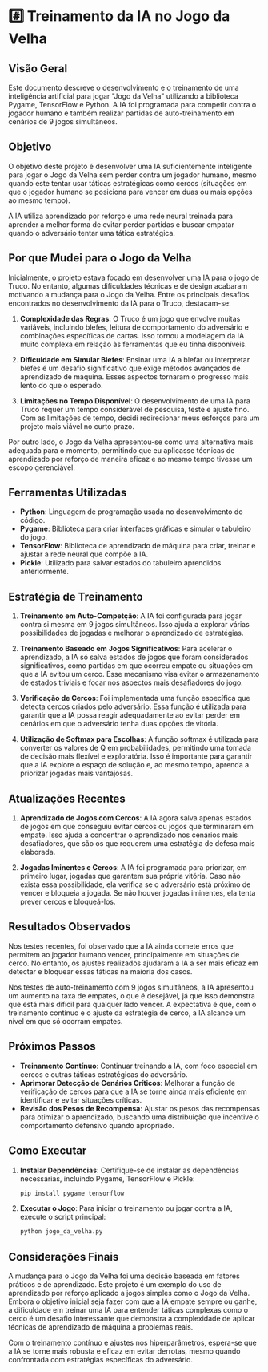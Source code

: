 # #️⃣ Treinamento da IA no Jogo da Velha

## Visão Geral

Este documento descreve o desenvolvimento e o treinamento de uma inteligência artificial para jogar "Jogo da Velha" utilizando a biblioteca Pygame, TensorFlow e Python. A IA foi programada para competir contra o jogador humano e também realizar partidas de auto-treinamento em cenários de 9 jogos simultâneos.

## Objetivo

O objetivo deste projeto é desenvolver uma IA suficientemente inteligente para jogar o Jogo da Velha sem perder contra um jogador humano, mesmo quando este tentar usar táticas estratégicas como cercos (situações em que o jogador humano se posiciona para vencer em duas ou mais opções ao mesmo tempo).

A IA utiliza aprendizado por reforço e uma rede neural treinada para aprender a melhor forma de evitar perder partidas e buscar empatar quando o adversário tentar uma tática estratégica.

## Por que Mudei para o Jogo da Velha

Inicialmente, o projeto estava focado em desenvolver uma IA para o jogo de Truco. No entanto, algumas dificuldades técnicas e de design acabaram motivando a mudança para o Jogo da Velha. Entre os principais desafios encontrados no desenvolvimento da IA para o Truco, destacam-se:

1. **Complexidade das Regras**: O Truco é um jogo que envolve muitas variáveis, incluindo blefes, leitura de comportamento do adversário e combinações específicas de cartas. Isso tornou a modelagem da IA muito complexa em relação às ferramentas que eu tinha disponíveis.

2. **Dificuldade em Simular Blefes**: Ensinar uma IA a blefar ou interpretar blefes é um desafio significativo que exige métodos avançados de aprendizado de máquina. Esses aspectos tornaram o progresso mais lento do que o esperado.

3. **Limitações no Tempo Disponível**: O desenvolvimento de uma IA para Truco requer um tempo considerável de pesquisa, teste e ajuste fino. Com as limitações de tempo, decidi redirecionar meus esforços para um projeto mais viável no curto prazo.

Por outro lado, o Jogo da Velha apresentou-se como uma alternativa mais adequada para o momento, permitindo que eu aplicasse técnicas de aprendizado por reforço de maneira eficaz e ao mesmo tempo tivesse um escopo gerenciável.

## Ferramentas Utilizadas

- **Python**: Linguagem de programação usada no desenvolvimento do código.
- **Pygame**: Biblioteca para criar interfaces gráficas e simular o tabuleiro do jogo.
- **TensorFlow**: Biblioteca de aprendizado de máquina para criar, treinar e ajustar a rede neural que compõe a IA.
- **Pickle**: Utilizado para salvar estados do tabuleiro aprendidos anteriormente.

## Estratégia de Treinamento

1. **Treinamento em Auto-Competção**: A IA foi configurada para jogar contra si mesma em 9 jogos simultâneos. Isso ajuda a explorar várias possibilidades de jogadas e melhorar o aprendizado de estratégias.

2. **Treinamento Baseado em Jogos Significativos**: Para acelerar o aprendizado, a IA só salva estados de jogos que foram considerados significativos, como partidas em que ocorreu empate ou situações em que a IA evitou um cerco. Esse mecanismo visa evitar o armazenamento de estados triviais e focar nos aspectos mais desafiadores do jogo.

3. **Verificação de Cercos**: Foi implementada uma função específica que detecta cercos criados pelo adversário. Essa função é utilizada para garantir que a IA possa reagir adequadamente ao evitar perder em cenários em que o adversário tenha duas opções de vitória.

4. **Utilização de Softmax para Escolhas**: A função softmax é utilizada para converter os valores de Q em probabilidades, permitindo uma tomada de decisão mais flexível e exploratória. Isso é importante para garantir que a IA explore o espaço de solução e, ao mesmo tempo, aprenda a priorizar jogadas mais vantajosas.

## Atualizações Recentes

1. **Aprendizado de Jogos com Cercos**: A IA agora salva apenas estados de jogos em que conseguiu evitar cercos ou jogos que terminaram em empate. Isso ajuda a concentrar o aprendizado nos cenários mais desafiadores, que são os que requerem uma estratégia de defesa mais elaborada.

2. **Jogadas Iminentes e Cercos**: A IA foi programada para priorizar, em primeiro lugar, jogadas que garantem sua própria vitória. Caso não exista essa possibilidade, ela verifica se o adversário está próximo de vencer e bloqueia a jogada. Se não houver jogadas iminentes, ela tenta prever cercos e bloqueá-los.

## Resultados Observados

Nos testes recentes, foi observado que a IA ainda comete erros que permitem ao jogador humano vencer, principalmente em situações de cerco. No entanto, os ajustes realizados ajudaram a IA a ser mais eficaz em detectar e bloquear essas táticas na maioria dos casos.

Nos testes de auto-treinamento com 9 jogos simultâneos, a IA apresentou um aumento na taxa de empates, o que é desejável, já que isso demonstra que está mais difícil para qualquer lado vencer. A expectativa é que, com o treinamento contínuo e o ajuste da estratégia de cerco, a IA alcance um nível em que só ocorram empates.

## Próximos Passos

- **Treinamento Contínuo**: Continuar treinando a IA, com foco especial em cercos e outras táticas estratégicas do adversário.
- **Aprimorar Detecção de Cenários Críticos**: Melhorar a função de verificação de cercos para que a IA se torne ainda mais eficiente em identificar e evitar situações críticas.
- **Revisão dos Pesos de Recompensa**: Ajustar os pesos das recompensas para otimizar o aprendizado, buscando uma distribuição que incentive o comportamento defensivo quando apropriado.

## Como Executar

1. **Instalar Dependências**: Certifique-se de instalar as dependências necessárias, incluindo Pygame, TensorFlow e Pickle:
   ```sh
   pip install pygame tensorflow
   ```

2. **Executar o Jogo**: Para iniciar o treinamento ou jogar contra a IA, execute o script principal:
   ```sh
   python jogo_da_velha.py
   ```

## Considerações Finais
A mudança para o Jogo da Velha foi uma decisão baseada em fatores práticos e de aprendizado. Este projeto é um exemplo do uso de aprendizado por reforço aplicado a jogos simples como o Jogo da Velha. Embora o objetivo inicial seja fazer com que a IA empate sempre ou ganhe, a dificuldade em treinar uma IA para entender táticas complexas como o cerco é um desafio interessante que demonstra a complexidade de aplicar técnicas de aprendizado de máquina a problemas reais.

Com o treinamento contínuo e ajustes nos hiperparâmetros, espera-se que a IA se torne mais robusta e eficaz em evitar derrotas, mesmo quando confrontada com estratégias específicas do adversário.
